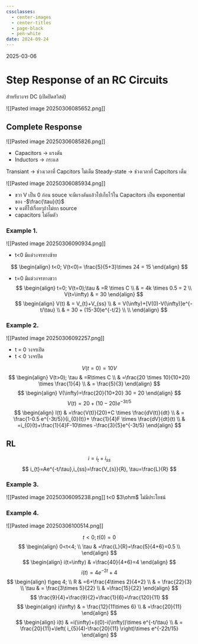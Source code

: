```yaml
---
cssclasses:
  - center-images
  - center-titles
  - page-black
  - pen-white
date: 2024-09-24
---
```

2025-03-06

# Step Response of an RC Circuits

สำหรับวงจร DC (เปิดปิดสวิสต์)

![[Pasted image 20250306085652.png]]

## Complete Response

![[Pasted image 20250306085826.png]]

- Capacitors → แรงดัน
- Inductors → กระแส

Transiant → ช่วงเวลาที่ Capcitors ไม่เต็ม
Steady-state → ช่วงเวลาที่ Capcitors เต็ม

![[Pasted image 20250306085934.png]]
- ขวา V เป็น 0 ก่อน souce จะมีแรงดันแล้วไปเก็บไว้ใน Capacitors เป็น exponential ของ -$\frac{\tau}{t}$
- v คงที่ไปเรื่อยๆถ้าไม่ยก source
- capacitors ไม่อิ่มตัว

### Example 1.

![[Pasted image 20250306090934.png]]

- t<0 มีแต่วงจรทางซ้าย

$$
\begin{align}
t<0; V(t<0)= \frac{5}{5+3}\times 24 = 15
\end{align}
$$
- t=0 มีแต่วงจรทางขวา
$$
\begin{align}
t=0; V(t=0);\tau & =R \times C \\
 & = 4k \times 0.5 = 2 \\
V(t=\infty) & = 30
\end{align}
$$
$$
\begin{align}
V(t) & = V_{t}+V_{ss} \\
 & = V(\infty)+[V(0)-V(\infty)]e^{-t/\tau} \\
 & = 30 + (15-30)e^{-t/2} \\ \\
\end{align}
$$
### Example 2.

![[Pasted image 20250306092257.png]]

- t = 0 วงจรเปิด
- t < 0 วงจรปิด

$$
V(t=0)=10V
$$
$$
\begin{align}
V(t>0); \tau & =R\times C \\
 & =\frac{20 \times 10}{10+20} \times \frac{1}{4} \\
 & = \frac{5}{3}
\end{align}
$$
$$
\begin{align}
V(\infty)=\frac{20}{10+20} 30 = 20
\end{align}
$$
$$
V(t)=20+(10-20)e^{-3t/5}
$$
$$
\begin{align}
I(t) & =\frac{V(t)}{20}+C \times \frac{dV(t)}{dt} \\
 & = \frac{1-0.5 e^{-3t/5}}{i_{0}(t)}+ \frac{1}{4}F \times \frac{dV}{dt}(t) \\
 & =i_{0}(t)+\frac{1}{4}F-10\times -\frac{3}{5}e^{-3t/5}
\end{align}
$$

## RL

$$
i=i_{t}+i_{ss}
$$
$$
i_{t}=Ae^{-t/\tau},i_{ss}=\frac{V_{s}}{R}, \tau=\frac{L}{R}
$$

### Example 3.
![[Pasted image 20250306095238.png]]
t<0 $3\ohm$ ไม่มีประโยชน์

### Example 4.
![[Pasted image 20250306100514.png]]

$$
t<0;t(0)=0
$$
$$
\begin{align}
0<t<4; \\
\tau & =\frac{L}{R}=\frac{5}{4+6}=0.5 \\
\end{align}
$$
$$
\begin{align}
i(t=\infty) & =\frac{40}{4+6}=4
\end{align}
$$
$$
i(t)=4e^{-2t}+4
$$
$$
\begin{align}
t\geq 4; \\
R & =6+\frac{4\times 2}{4+2} \\
& = \frac{22}{3} \\
\tau & = \frac{3\times 5}{22} \\
 & =\frac{15}{22}
\end{align}
$$
$$
\frac{9}{4}+\frac{9}{2}+\frac{1}{6}=\frac{120}{11}
$$
$$
\begin{align}
i(\infty) & = \frac{12}{11\times 6} \\
 & =\frac{20}{11}
\end{align}
$$
$$
\begin{align}
i(t) & =i(\infty)+(i(0)-i(\infty))\times e^{-t/\tau} \\
 & = \frac{20}{11}+\left( i_{5}(4)-\frac{20}{11} \right)\times e^{-22t/15}
\end{align}
$$
